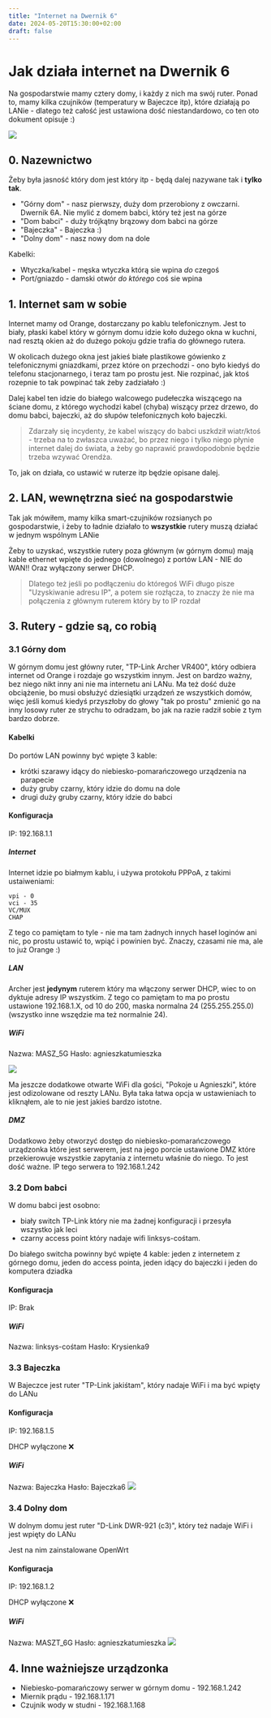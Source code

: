 ```yaml
---
title: "Internet na Dwernik 6"
date: 2024-05-20T15:30:00+02:00
draft: false
---
```

# Jak działa internet na Dwernik 6

Na gospodarstwie mamy cztery domy, i każdy z nich ma swój ruter. Ponad to, mamy kilka czujników (temperatury w Bajeczce itp), które działają po LANie - dlatego też całość jest ustawiona dość niestandardowo, co ten oto dokument opisuje :)

![](siec-domowa.drawio.png)
## 0. Nazewnictwo

Żeby była jasność który dom jest który itp - będą dalej nazywane tak i **tylko tak**.
- "Górny dom" - nasz pierwszy, duży dom przerobiony z owczarni. Dwernik 6A. Nie mylić z domem babci, który też jest na górze
- "Dom babci" - duży trójkątny brązowy dom babci na górze
- "Bajeczka" - Bajeczka :)
- "Dolny dom" - nasz nowy dom na dole

Kabelki:
- Wtyczka/kabel - męska wtyczka którą sie wpina *do* czegoś
- Port/gniazdo - damski otwór *do którego* coś sie wpina
## 1. Internet sam w sobie

Internet mamy od Orange, dostarczany po kablu telefonicznym. Jest to biały, płaski kabel który w górnym domu idzie koło dużego okna w kuchni, nad resztą okien aż do dużego pokoju gdzie trafia do głównego rutera.

W okolicach dużego okna jest jakieś białe plastikowe gówienko z telefonicznymi gniazdkami, przez które on przechodzi - ono było kiedyś do telefonu stacjonarnego, i teraz tam po prostu jest. Nie rozpinać, jak ktoś rozepnie to tak powpinać tak żeby zadziałało :)

Dalej kabel ten idzie do białego walcowego pudełeczka wiszącego na ściane domu, z którego wychodzi kabel (chyba) wiszący przez drzewo, do domu babci, bajeczki, aż do słupów telefonicznych koło bajeczki.

> Zdarzały się incydenty, że kabel wiszący do babci uszkdził wiatr/ktoś - trzeba na to zwłaszca uważać, bo przez niego i tylko niego płynie internet dalej do świata, a żeby go naprawić prawdopodobnie będzie trzeba wzywać Orendża.

To, jak on działa, co ustawić w ruterze itp będzie opisane dalej.

## 2. LAN, wewnętrzna sieć na gospodarstwie

Tak jak mówiłem, mamy kilka smart-czujników rozsianych po gospodarstwie, i żeby to ładnie działało to **wszystkie** rutery muszą działać w jednym wspólnym LANie

Żeby to uzyskać, wszystkie rutery poza głównym (w górnym domu) mają kable ethernet wpięte do jednego (dowolnego) z portów LAN - NIE do WAN!! Oraz wyłączony serwer DHCP.

> Dlatego też jeśli po podłączeniu do któregoś WiFi długo pisze "Uzyskiwanie adresu IP", a potem sie rozłącza, to znaczy że nie ma połączenia z głównym ruterem który by to IP rozdał
## 3. Rutery - gdzie są, co robią

### 3.1 Górny dom
W górnym domu jest główny ruter, "TP-Link Archer VR400", który odbiera internet od Orange i rozdaje go wszystkim innym. Jest on bardzo ważny, bez niego nikt inny ani nie ma internetu ani LANu. Ma też dość duże obciążenie, bo musi obsłużyć dziesiątki urządzeń ze wszystkich domów, więc jeśli komuś kiedyś przyszłoby do głowy "tak po prostu" zmienić go na inny losowy ruter ze strychu to odradzam, bo jak na razie radził sobie z tym bardzo dobrze.

#### Kabelki

Do portów LAN powinny być wpięte 3 kable:
- krótki szarawy idący do niebiesko-pomarańczowego urządzenia na parapecie
- duży gruby czarny, który idzie do domu na dole
- drugi duży gruby czarny, który idzie do babci
#### Konfiguracja
IP: 192.168.1.1
#####  Internet
Internet idzie po białmym kablu, i używa protokołu PPPoA, z takimi ustaiweniami:
```
vpi - 0
vci - 35
VC/MUX
CHAP
```
Z tego co pamiętam to tyle - nie ma tam żadnych innych haseł loginów ani nic, po prostu ustawić to, wpiąć i powinien być. Znaczy, czasami nie ma, ale to już Orange :)
##### LAN
Archer jest **jedynym** ruterem który ma włączony serwer DHCP, wiec to on dyktuje adresy IP wszystkim. Z tego co pamiętam to ma po prostu ustawione 192.168.1.X, od 10 do 200, maska normalna 24 (255.255.255.0) (wszystko inne wszędzie ma też normalnie 24).

##### WiFi
Nazwa: MASZ_5G
Hasło: agnieszkatumieszka

![](maszt5g.png)

Ma jeszcze dodatkowe otwarte WiFi dla gości, "Pokoje u Agnieszki", które jest odizolowane od reszty LANu. Była taka łatwa opcja w ustawieniach to kliknąłem, ale to nie jest jakieś bardzo istotne.
##### DMZ
Dodatkowo żeby otworzyć dostęp do niebiesko-pomarańczowego urządzonka które jest serwerem, jest na jego porcie ustawione DMZ które przekierowuje wszystkie zapytania z internetu właśnie do niego. To jest dość ważne. IP tego serwera to 192.168.1.242

### 3.2 Dom babci

W domu babci jest osobno:
- biały switch TP-Link który nie ma żadnej konfiguracji i przesyła wszystko jak leci
- czarny access point który nadaje wifi linksys-cośtam.

Do białego switcha powinny być wpięte 4 kable: jeden z internetem z górnego domu, jeden do access pointa, jeden idący do bajeczki i jeden do komputera dziadka

#### Konfiguracja
IP: Brak
##### WiFi
Nazwa: linksys-cośtam
Hasło: Krysienka9

### 3.3 Bajeczka

W Bajeczce jest ruter "TP-Link jakiśtam", który nadaje WiFi i ma być wpięty do LANu

#### Konfiguracja
IP: 192.168.1.5

DHCP wyłączone ❌

##### WiFi
Nazwa: Bajeczka
Hasło: Bajeczka6
![](bajeczka.png)

### 3.4 Dolny dom
W dolnym domu jest ruter "D-Link DWR-921 (c3)", który też nadaje WiFi i jest wpięty do LANu

Jest na nim zainstalowane OpenWrt

#### Konfiguracja
IP: 192.168.1.2

DHCP wyłączone ❌

##### WiFi
Nazwa: MASZT_6G
Hasło: agnieszkatumieszka
![](maszt6g.png)

## 4. Inne ważniejsze urządzonka
- Niebiesko-pomarańczowy serwer w górnym domu - 192.168.1.242
- Miernik prądu - 192.168.1.171
- Czujnik wody w studni - 192.168.1.168